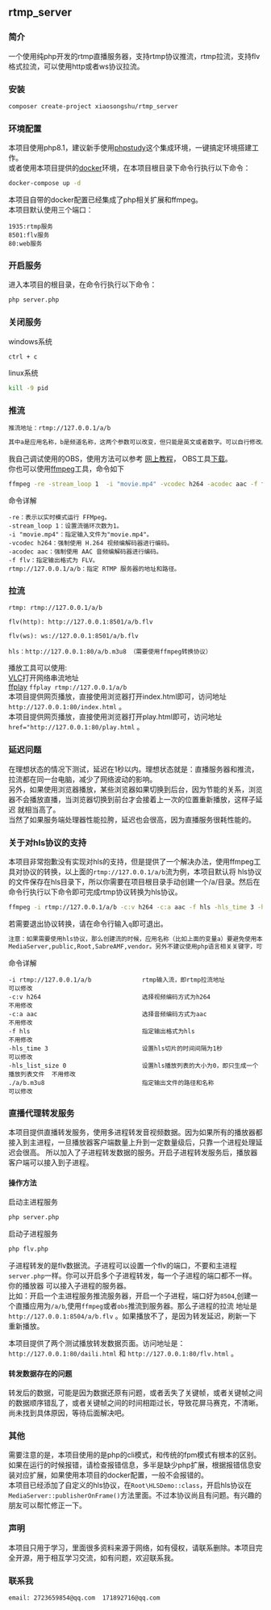 ##  rtmp_server

### 简介
 一个使用纯php开发的rtmp直播服务器，支持rtmp协议推流，rtmp拉流，支持flv格式拉流，可以使用http或者ws协议拉流。<br>

### 安装
```bash 
composer create-project xiaosongshu/rtmp_server
```

### 环境配置
本项目使用php8.1，建议新手使用<a href = "https://www.xp.cn/">phpstudy</a>这个集成环境，一键搞定环境搭建工作。<br>
或者使用本项目提供的<a href = "https://www.docker.com/">docker</a>环境，在本项目根目录下命令行执行以下命令：
```bash 
docker-compose up -d
```
本项目自带的docker配置已经集成了php相关扩展和ffmpeg。<br>
本项目默认使用三个端口：
```text
1935:rtmp服务
8501:flv服务
80:web服务
```
### 开启服务
进入本项目的根目录，在命令行执行以下命令：
```bash 
php server.php
```
### 关闭服务
windows系统 
```bash 
ctrl + c 
```
linux系统
```bash 
kill -9 pid
```
### 推流

```txt 
推流地址：rtmp://127.0.0.1/a/b

其中a是应用名称，b是频道名称，这两个参数可以改变，但只能是英文或者数字。可以自行修改。
```
我自己调试使用的OBS，使用方法可以参考
<a href="https://www.tencentcloud.com/zh/document/product/267/31569">网上教程</a>，
OBS工具<a href ="https://obsproject.com/">下载</a>。<br>
你也可以使用<a href="https://ffmpeg.org/">ffmpeg</a>工具，命令如下
```bash 
ffmpeg -re -stream_loop 1  -i "movie.mp4" -vcodec h264 -acodec aac -f flv rtmp://127.0.0.1/a/b
```
命令详解
```text
-re：表示以实时模式运行 FFMpeg。
-stream_loop 1：设置流循环次数为1。
-i "movie.mp4"：指定输入文件为"movie.mp4"。
-vcodec h264：强制使用 H.264 视频编解码器进行编码。
-acodec aac：强制使用 AAC 音频编解码器进行编码。
-f flv：指定输出格式为 FLV。
rtmp://127.0.0.1/a/b：指定 RTMP 服务器的地址和路径。
```

### 拉流
```text
rtmp: rtmp://127.0.0.1/a/b

flv(http): http://127.0.0.1:8501/a/b.flv

flv(ws): ws://127.0.0.1:8501/a/b.flv

hls：http://127.0.0.1:80/a/b.m3u8 （需要使用ffmpeg转换协议）
```
播放工具可以使用:<br>
<a href="https://get.videolan.org/vlc/3.0.20/win64/vlc-3.0.20-win64.exe">VLC</a>打开网络串流地址<br>
<a href="https://ffmpeg.org/">ffplay</a> ``` ffplay rtmp://127.0.0.1/a/b ```<br>
本项目提供网页播放，直接使用浏览器打开index.html即可，访问地址 `http://127.0.0.1:80/index.html` 。<br>
本项目提供网页播放，直接使用浏览器打开play.html即可，访问地址 `href="http://127.0.0.1:80/play.html` 。<br>

### 延迟问题

在理想状态的情况下测试，延迟在1秒以内。理想状态就是：直播服务器和推流，拉流都在同一台电脑，减少了网络波动的影响。<br>
另外，如果使用浏览器播放，某些浏览器如果切换到后台，因为节能的关系，浏览器不会播放直播，当浏览器切换到前台才会接着上一次的位置重新播放，这样子延迟
就相当高了。<br>
当然了如果服务端处理器性能拉胯，延迟也会很高，因为直播服务很耗性能的。

### 关于对hls协议的支持

本项目非常抱歉没有实现对hls的支持，但是提供了一个解决办法，使用ffmpeg工具对协议的转换，以上面的`rtmp://127.0.0.1/a/b`流为例，本项目默认将
hls协议的文件保存在hls目录下，所以你需要在项目根目录手动创建一个/a/目录。然后在命令行执行以下命令即可完成rtmp协议转换为hls协议。
```bash 
ffmpeg -i rtmp://127.0.0.1/a/b -c:v h264 -c:a aac -f hls -hls_time 3 -hls_list_size 0   ./a/b.m3u8
```
若需要退出协议转换，请在命令行输入`q`即可退出。
```ps
注意：如果需要使用hls协议，那么创建流的时候，应用名称（比如上面的变量a）要避免使用本项目的目录，否则会污染项目。需要避开的关键字如下所示：
MediaServer,public,Root,SabreAMF,vendor。另外不建议使用php语言相关关键字，可能后期拓展会用到。
```

命令详解

```text
-i rtmp://127.0.0.1/a/b              rtmp输入流，即rtmp拉流地址                     可以修改
-c:v h264                            选择视频编码方式为h264                         不用修改
-c:a aac                             选择音频编码方式为aac                          不用修改
-f hls                               指定输出格式为hls                             不用修改
-hls_time 3                          设置hls切片的时间间隔为1秒                      可以修改
-hls_list_size 0                     设置hls播放列表的大小为0，即只生成一个播放列表文件  不用修改
./a/b.m3u8                           指定输出文件的路径和名称                        可以修改
```



### 直播代理转发服务
本项目提供直播转发服务，使用多进程转发音视频数据。因为如果所有的播放器都接入到主进程，一旦播放器客户端数量上升到一定数量级后，只靠一个进程处理延迟会很高。
所以加入了子进程转发数据的服务。开启子进程转发服务后，播放器客户端可以接入到子进程。<br>
#### 操作方法
启动主进程服务
```bash 
php server.php
```
启动子进程服务
```bash 
php flv.php
```
子进程转发的是flv数据流。子进程可以设置一个flv的端口，不要和主进程`server.php`一样。你可以开启多个子进程转发，每一个子进程的端口都不一样。你的播放器
可以接入子进程的服务器。<br>
比如：开启一个主进程服务推流服务器，开启一个子进程，端口好为`8504`,创建一个直播应用为`/a/b`,使用`ffmpeg`或者`obs`推流到服务器。那么子进程的拉流
地址是`http://127.0.0.1:8504/a/b.flv` 。如果播放不了，是因为转发延迟，刷新一下重新播放。<br>

本项目提供了两个测试播放转发数据页面。访问地址是：`http://127.0.0.1:80/daili.html` 和 `http://127.0.0.1:80/flv.html` 。

#### 转发数据存在的问题

转发后的数据，可能是因为数据还原有问题，或者丢失了关键帧，或者关键帧之间的数据顺序错乱了，或者关键帧之间的时间相距过长，导致花屏马赛克，不清晰。
尚未找到具体原因，等待后面解决吧。

### 其他

需要注意的是，本项目使用的是php的cli模式，和传统的fpm模式有根本的区别。
如果在运行的时候报错，请检查报错信息，多半是缺少php扩展，根据报错信息安装对应扩展，如果使用本项目的docker配置，一般不会报错的。<br>
本项目已经添加了自定义的hls协议，在`Root\HLSDemo::class`，开启hls协议在`MediaServer::publisherOnFrame()`方法里面。不过本协议尚且有问题。有兴趣的
朋友可以帮忙修正一下。

### 声明

本项目只用于学习，里面很多资料来源于网络，如有侵权，请联系删除。本项目完全开源，用于相互学习交流，如有问题，欢迎联系我。

### 联系我
```txt
email: 2723659854@qq.com  171892716@qq.com
```

 

 
 

 
 
 
 
